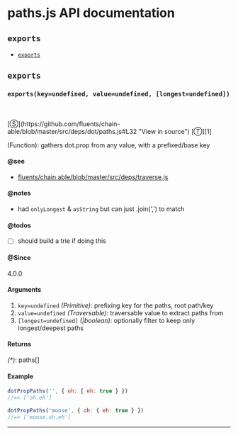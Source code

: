 # paths.js API documentation

<!-- div class="toc-container" -->

<!-- div -->

## `exports`
* <a href="#exports"  data-meta="exports key undefined value undefined longest undefined"  data-call="exports key undefined value undefined longest undefined"  data-category="Methods"  data-description="Function gathers dot prop from any value with a prefixed base key"  data-name="exports"  data-see="href https github com fluents chain able blob master src deps traverse js label fluents chain able blob master src deps traverse js"  data-notes="had onlyLongest asString but can just join to match"  data-todos="should build a trie if doing this"  data-all="meta exports key undefined value undefined longest undefined call exports key undefined value undefined longest undefined category Methods description Function gathers dot prop from any value with a prefixed base key name exports member see href https github com fluents chain able blob master src deps traverse js label fluents chain able blob master src deps traverse js notes had onlyLongest asString but can just join to match n todos should build a trie if doing this n klassProps" >`exports`</a>

<!-- /div -->

<!-- /div -->

<!-- div class="doc-container" -->

<!-- div -->

## `exports`

<!-- div -->

<h3 id="exports" data-member="" data-category="Methods" data-name="exports"><code>exports(key=undefined, value=undefined, [longest=undefined])</code></h3>
<br>
<br>
[&#x24C8;](https://github.com/fluents/chain-able/blob/master/src/deps/dot/paths.js#L32 "View in source") [&#x24C9;][1]

(Function): gathers dot.prop from any value, with a prefixed/base key


#### @see 

* <a href="https://github.com/fluents/chain-able/blob/master/src/deps/traverse.js" >fluents/chain able/blob/master/src/deps/traverse.js</a>

#### @notes 

* had `onlyLongest` & `asString` but can just .join(',') to match
 

#### @todos 

- [ ] should build a trie if doing this
 

#### @Since
4.0.0

#### Arguments
1. `key=undefined` *(Primitive)*: prefixing key for the paths, root path/key
2. `value=undefined` *(Traversable)*: traversable value to extract paths from
3. `[longest=undefined]` *(|boolean)*: optionally filter to keep only longest/deepest paths

#### Returns
*(&#42;)*: paths&#91;&#93;

#### Example
```js
dotPropPaths('', { oh: { eh: true } })
//=> ['oh.eh']

dotPropPaths('moose', { oh: { eh: true } })
//=> ['moose.oh.eh']

```
---

<!-- /div -->

<!-- /div -->

<!-- /div -->

 [1]: #exports "Jump back to the TOC."
